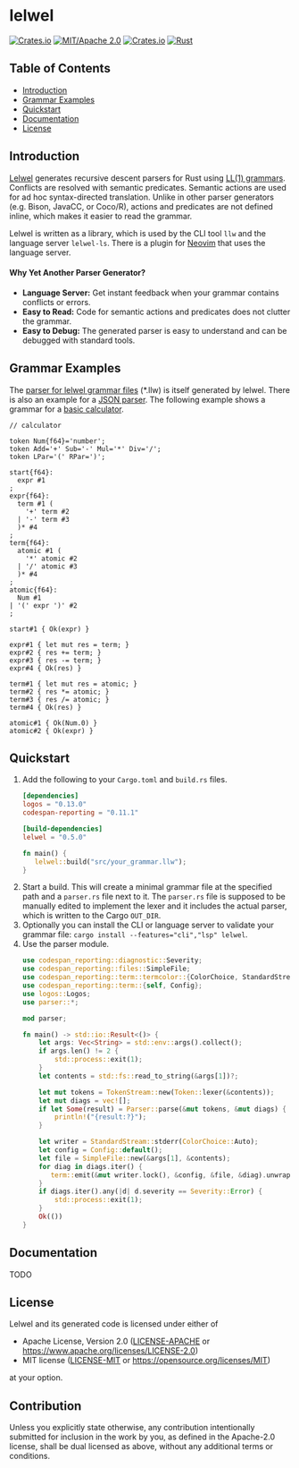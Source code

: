 # lelwel
[![Crates.io](https://img.shields.io/crates/v/lelwel)](https://crates.io/crates/lelwel)
[![MIT/Apache 2.0](https://img.shields.io/crates/l/lelwel)](./LICENSE-MIT)
[![Crates.io](https://img.shields.io/crates/d/lelwel)](https://crates.io/crates/lelwel)
[![Rust](https://img.shields.io/github/actions/workflow/status/0x2a-42/lelwel/rust.yml)](https://github.com/0x2a-42/lelwel/actions)

## Table of Contents
* [Introduction](#introduction)
* [Grammar Examples](#grammar-examples)
* [Quickstart](#quickstart)
* [Documentation](#documentation)
* [License](#license)

## Introduction

[Lelwel](https://en.wikipedia.org/wiki/Lelwel_hartebeest) generates recursive descent parsers for Rust using [LL(1) grammars](https://en.wikipedia.org/wiki/LL_grammar).
Conflicts are resolved with semantic predicates.
Semantic actions are used for ad hoc syntax-directed translation.
Unlike in other parser generators (e.g. Bison, JavaCC, or Coco/R), actions and predicates are not defined inline, which makes it easier to read the grammar.

Lelwel is written as a library, which is used by the CLI tool `llw` and the language server `lelwel-ls`.
There is a plugin for [Neovim](https://github.com/0x2a-42/nvim-lelwel) that uses the language server.

#### Why Yet Another Parser Generator?
* **Language Server:** Get instant feedback when your grammar contains conflicts or errors.
* **Easy to Read:** Code for semantic actions and predicates does not clutter the grammar.
* **Easy to Debug:** The generated parser is easy to understand and can be debugged with standard tools.

## Grammar Examples
The [parser for lelwel grammar files](src/frontend/lelwel.llw) (\*.llw) is itself generated by lelwel.
There is also an example for a [JSON parser](examples/json).
The following example shows a grammar for a [basic calculator](examples/calc).

```antlr
// calculator

token Num{f64}='number';
token Add='+' Sub='-' Mul='*' Div='/';
token LPar='(' RPar=')';

start{f64}:
  expr #1
;
expr{f64}:
  term #1 (
    '+' term #2
  | '-' term #3
  )* #4
;
term{f64}:
  atomic #1 (
    '*' atomic #2
  | '/' atomic #3
  )* #4
;
atomic{f64}:
  Num #1
| '(' expr ')' #2
;

start#1 { Ok(expr) }

expr#1 { let mut res = term; }
expr#2 { res += term; }
expr#3 { res -= term; }
expr#4 { Ok(res) }

term#1 { let mut res = atomic; }
term#2 { res *= atomic; }
term#3 { res /= atomic; }
term#4 { Ok(res) }

atomic#1 { Ok(Num.0) }
atomic#2 { Ok(expr) }
```

## Quickstart
1. Add the following to your `Cargo.toml` and  `build.rs` files.
   ```toml
   [dependencies]
   logos = "0.13.0"
   codespan-reporting = "0.11.1"

   [build-dependencies]
   lelwel = "0.5.0"
   ```
   ```rust
   fn main() {
      lelwel::build("src/your_grammar.llw");
   }
   ```
2. Start a build. This will create a minimal grammar file at the specified path and a `parser.rs` file next to it.
   The `parser.rs` file is supposed to be manually edited to implement the lexer and it includes the actual parser, which is written to the Cargo `OUT_DIR`.
3. Optionally you can install the CLI or language server to validate your grammar file: `cargo install --features="cli","lsp" lelwel`.
4. Use the parser module.
   ```rust
   use codespan_reporting::diagnostic::Severity;
   use codespan_reporting::files::SimpleFile;
   use codespan_reporting::term::termcolor::{ColorChoice, StandardStream};
   use codespan_reporting::term::{self, Config};
   use logos::Logos;
   use parser::*;

   mod parser;

   fn main() -> std::io::Result<()> {
       let args: Vec<String> = std::env::args().collect();
       if args.len() != 2 {
           std::process::exit(1);
       }
       let contents = std::fs::read_to_string(&args[1])?;
   
       let mut tokens = TokenStream::new(Token::lexer(&contents));
       let mut diags = vec![];
       if let Some(result) = Parser::parse(&mut tokens, &mut diags) {
           println!("{result:?}");
       }

       let writer = StandardStream::stderr(ColorChoice::Auto);
       let config = Config::default();
       let file = SimpleFile::new(&args[1], &contents);
       for diag in diags.iter() {
          term::emit(&mut writer.lock(), &config, &file, &diag).unwrap();
       }
       if diags.iter().any(|d| d.severity == Severity::Error) {
           std::process::exit(1);
       }
       Ok(())
   }
   ```

## Documentation

TODO

## License
Lelwel and its generated code is licensed under either of

 * Apache License, Version 2.0
   ([LICENSE-APACHE](LICENSE-APACHE) or https://www.apache.org/licenses/LICENSE-2.0)
 * MIT license
   ([LICENSE-MIT](LICENSE-MIT) or https://opensource.org/licenses/MIT)

at your option.

## Contribution

Unless you explicitly state otherwise, any contribution intentionally submitted
for inclusion in the work by you, as defined in the Apache-2.0 license, shall be
dual licensed as above, without any additional terms or conditions.
